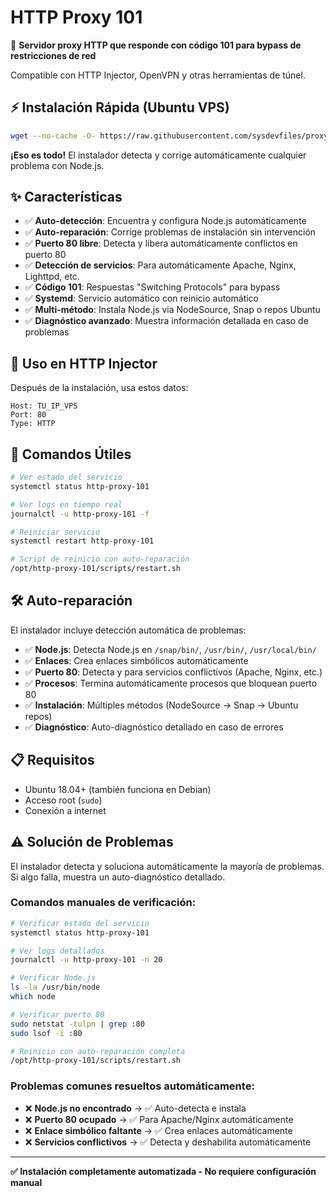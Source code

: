 # HTTP Proxy 101

🚀 **Servidor proxy HTTP que responde con código 101 para bypass de restricciones de red**

Compatible con HTTP Injector, OpenVPN y otras herramientas de túnel.

## ⚡ Instalación Rápida (Ubuntu VPS)

```bash
wget --no-cache -O- https://raw.githubusercontent.com/sysdevfiles/proxy-http/main/proxy-http.sh | sudo bash
```

**¡Eso es todo!** El instalador detecta y corrige automáticamente cualquier problema con Node.js.

## ✨ Características

- ✅ **Auto-detección**: Encuentra y configura Node.js automáticamente
- ✅ **Auto-reparación**: Corrige problemas de instalación sin intervención
- ✅ **Puerto 80 libre**: Detecta y libera automáticamente conflictos en puerto 80
- ✅ **Detección de servicios**: Para automáticamente Apache, Nginx, Lighttpd, etc.
- ✅ **Código 101**: Respuestas "Switching Protocols" para bypass
- ✅ **Systemd**: Servicio automático con reinicio automático
- ✅ **Multi-método**: Instala Node.js via NodeSource, Snap o repos Ubuntu
- ✅ **Diagnóstico avanzado**: Muestra información detallada en caso de problemas

## 🎯 Uso en HTTP Injector

Después de la instalación, usa estos datos:

```
Host: TU_IP_VPS
Port: 80
Type: HTTP
```

## 🔧 Comandos Útiles

```bash
# Ver estado del servicio
systemctl status http-proxy-101

# Ver logs en tiempo real  
journalctl -u http-proxy-101 -f

# Reiniciar servicio
systemctl restart http-proxy-101

# Script de reinicio con auto-reparación
/opt/http-proxy-101/scripts/restart.sh
```

## 🛠️ Auto-reparación

El instalador incluye detección automática de problemas:
- ✅ **Node.js**: Detecta Node.js en `/snap/bin/`, `/usr/bin/`, `/usr/local/bin/`
- ✅ **Enlaces**: Crea enlaces simbólicos automáticamente
- ✅ **Puerto 80**: Detecta y para servicios conflictivos (Apache, Nginx, etc.)
- ✅ **Procesos**: Termina automáticamente procesos que bloquean puerto 80
- ✅ **Instalación**: Múltiples métodos (NodeSource → Snap → Ubuntu repos)
- ✅ **Diagnóstico**: Auto-diagnóstico detallado en caso de errores

## 📋 Requisitos

- Ubuntu 18.04+ (también funciona en Debian)
- Acceso root (`sudo`)
- Conexión a internet

## ⚠️ Solución de Problemas

El instalador detecta y soluciona automáticamente la mayoría de problemas. Si algo falla, muestra un auto-diagnóstico detallado.

### Comandos manuales de verificación:

```bash
# Verificar estado del servicio
systemctl status http-proxy-101

# Ver logs detallados
journalctl -u http-proxy-101 -n 20

# Verificar Node.js
ls -la /usr/bin/node
which node

# Verificar puerto 80
sudo netstat -tulpn | grep :80
sudo lsof -i :80

# Reinicio con auto-reparación completa
/opt/http-proxy-101/scripts/restart.sh
```

### Problemas comunes resueltos automáticamente:

- ❌ **Node.js no encontrado** → ✅ Auto-detecta e instala
- ❌ **Puerto 80 ocupado** → ✅ Para Apache/Nginx automáticamente  
- ❌ **Enlace simbólico faltante** → ✅ Crea enlaces automáticamente
- ❌ **Servicios conflictivos** → ✅ Detecta y deshabilita automáticamente

---

**✅ Instalación completamente automatizada - No requiere configuración manual**
